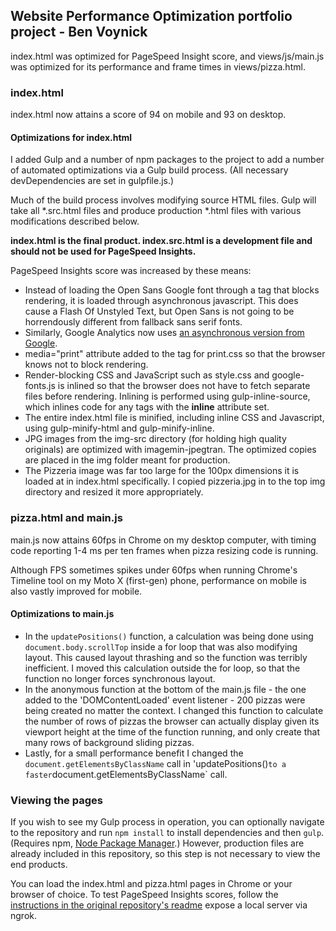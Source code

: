## Website Performance Optimization portfolio project - Ben Voynick

index.html was optimized for PageSpeed Insight score, and views/js/main.js was optimized for its performance and frame times in views/pizza.html.

### index.html

index.html now attains a score of 94 on mobile and 93 on desktop.

#### Optimizations for index.html

I added Gulp and a number of npm packages to the project to add a number of automated optimizations via a Gulp build process. (All necessary devDependencies are set in gulpfile.js.)

Much of the build process involves modifying source HTML files. Gulp will take all \*.src.html files and produce production \*.html files with various modifications described below.

**index.html is the final product. index.src.html is a development file and should not be used for PageSpeed Insights.**

PageSpeed Insights score was increased by these means:

* Instead of loading the Open Sans Google font through a <link> tag that blocks rendering, it is loaded through asynchronous javascript. This does cause a Flash Of Unstyled Text, but Open Sans is not going to be horrendously different from fallback sans serif fonts.
* Similarly, Google Analytics now uses [an asynchronous version from Google](https://developers.google.com/analytics/devguides/collection/analyticsjs/advanced).
* media="print" attribute added to the <link> tag for print.css so that the browser knows not to block rendering.
* Render-blocking CSS and JavaScript such as style.css and google-fonts.js is inlined so that the browser does not have to fetch separate files before rendering. Inlining is performed using gulp-inline-source, which inlines code for any tags with the **inline** attribute set.
* The entire index.html file is minified, including inline CSS and Javascript, using gulp-minify-html and gulp-minify-inline.
* JPG images from the img-src directory (for holding high quality originals) are optimized with imagemin-jpegtran. The optimized copies are placed in the img folder meant for production.
* The Pizzeria image was far too large for the 100px dimensions it is loaded at in index.html specifically. I copied pizzeria.jpg in to the top img directory and resized it more appropriately.

### pizza.html and main.js

main.js now attains 60fps in Chrome on my desktop computer, with timing code reporting 1-4 ms per ten frames when pizza resizing code is running.

Although FPS sometimes spikes under 60fps when running Chrome's Timeline tool on my Moto X (first-gen) phone, performance on mobile is also vastly improved for mobile.

#### Optimizations to main.js
* In the `updatePositions()` function, a calculation was being done using `document.body.scrollTop` inside a for loop that was also modifying layout. This caused layout thrashing and so the function was terribly inefficient. I moved this calculation outside the for loop, so that the function no longer forces synchronous layout.
* In the anonymous function at the bottom of the main.js file - the one added to the 'DOMContentLoaded' event listener - 200 pizzas were being created no matter the context. I changed this function to calculate the number of rows of pizzas the browser can actually display given its viewport height at the time of the function running, and only create that many rows of background sliding pizzas.
* Lastly, for a small performance benefit I changed the `document.getElementsByClassName` call in 'updatePositions()` to a faster `document.getElementsByClassName` call.

### Viewing the pages
If you wish to see my Gulp process in operation, you can optionally navigate to the repository and run `npm install` to install dependencies and then `gulp`. (Requires npm, [Node Package Manager](https://nodejs.org/).) However, production files are already included in this repository, so this step is not necessary to view the end products.

You can load the index.html and pizza.html pages in Chrome or your browser of choice. To test PageSpeed Insights scores, follow the [instructions in the original repository's readme](https://github.com/udacity/frontend-nanodegree-mobile-portfolio) expose a local server via ngrok.